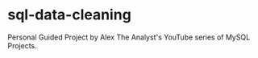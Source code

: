 # sql-data-cleaning
Personal Guided Project by Alex The Analyst's YouTube series of MySQL Projects.
